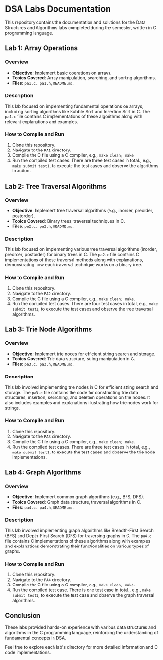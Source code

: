 # DSA Labs Documentation

This repository contains the documentation and solutions for the Data Structures and Algorithms labs completed during the semester, written in C programming language.

## Lab 1: Array Operations

### Overview
- **Objective**: Implement basic operations on arrays.
- **Topics Covered**: Array manipulation, searching, and sorting algorithms.
- **Files**: `pa1.c, pa1.h`, `README.md`.

### Description
This lab focused on implementing fundamental operations on arrays, including sorting algorithms like Bubble Sort and Insertion Sort in C. The `pa1.c` file contains C implementations of these algorithms along with relevant explanations and examples.

### How to Compile and Run
1. Clone this repository.
2. Navigate to the `PA1` directory.
3. Compile the C file using a C compiler, e.g., `make clean; make`
4. Run the compiled test cases. There are three test cases in total., e.g., `make submit test1`, to execute the test cases and observe the algorithms in action.

## Lab 2: Tree Traversal Algorithms

### Overview
- **Objective**: Implement tree traversal algorithms (e.g., inorder, preorder, postorder).
- **Topics Covered**: Binary trees, traversal techniques in C.
- **Files**: `pa2.c, pa2.h`, `README.md`.

### Description
This lab focused on implementing various tree traversal algorithms (inorder, preorder, postorder) for binary trees in C. The `pa2.c` file contains C implementations of these traversal methods along with explanations, demonstrating how each traversal technique works on a binary tree.

### How to Compile and Run
1. Clone this repository.
2. Navigate to the `PA2` directory.
3. Compile the C file using a C compiler, e.g., `make clean; make`.
4. Run the compiled test cases. There are four test cases in total, e.g., `make submit test1`, to execute the test cases and observe the tree traversal algorithms.

## Lab 3: Trie Node Algorithms

### Overview
- **Objective**: Implement trie nodes for efficient string search and storage.
- **Topics Covered**: Trie data structure, string manipulation in C.
- **Files**: `pa3.c, pa3.h`, `README.md`.

### Description
This lab involved implementing trie nodes in C for efficient string search and storage. The `pa3.c` file contains the code for constructing trie data structures, insertion, searching, and deletion operations on trie nodes. It also includes examples and explanations illustrating how trie nodes work for strings.

### How to Compile and Run
1. Clone this repository.
2. Navigate to the `PA3` directory.
3. Compile the C file using a C compiler, e.g., `make clean; make`.
4. Run the compiled test cases. There are three test cases in total, e.g., `make submit test1`, to execute the test cases and observe the trie node implementations.


## Lab 4: Graph Algorithms

### Overview
- **Objective**: Implement common graph algorithms (e.g., BFS, DFS).
- **Topics Covered**: Graph data structure, traversal algorithms in C.
- **Files**: `pa4.c, pa4.h`, `README.md`.

### Description
This lab involved implementing graph algorithms like Breadth-First Search (BFS) and Depth-First Search (DFS) for traversing graphs in C. The `pa4.c` file contains C implementations of these algorithms along with examples and explanations demonstrating their functionalities on various types of graphs.

### How to Compile and Run
1. Clone this repository.
2. Navigate to the `PA4` directory.
3. Compile the C file using a C compiler, e.g., `make clean; make`.
4. Run the compiled test case. There is one test case in total., e.g., `make submit test1`, to execute the test case and observe the graph traversal algorithms.

## Conclusion
These labs provided hands-on experience with various data structures and algorithms in the C programming language, reinforcing the understanding of fundamental concepts in DSA.

Feel free to explore each lab's directory for more detailed information and C code implementations.
